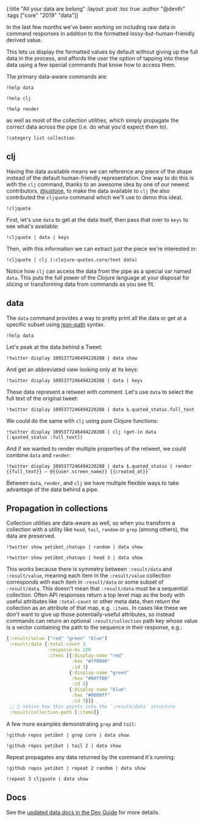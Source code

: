 {:title "All your data are belong"
 :layout :post
 :toc true
 :author "@devth"
 :tags  ["core" "2019" "data"]}

In the last few months we've been working on including raw data in command
responses in addition to the formatted lossy-but-human-friendly derived value.

This lets us display the formatted values by default without giving up the full
data in the process, and affords the user the option of tapping into these data
using a few special commands that know how to access them.

The primary data-aware commands are:

```yetibot
!help data
```

```yetibot
!help clj
```

```yetibot
!help render
```

as well as most of the collection utilities, which simply propagate the correct
data across the pipe (i.e. do what you'd expect them to).

```yetibot
!category list collection
```

## clj

Having the data available means we can reference any piece of the shape instead
of the default human-friendly representation. One way to do this is with the
`clj` command, thanks to an awesome idea by one of our newest contributors,
[@justone](https://github.com/justone), to make the data available to `clj` (he
also contributed the `cljquote` command which we'll use to demo this idea).

```yetibot
!cljquote
```

First, let's use `data` to get at the data itself, then pass that over to `keys`
to see what's available:

```yetibot
!cljquote | data | keys
```

Then, with this information we can extract just the piece we're interested in:


```yetibot
!cljquote | clj (:clojure-quotes.core/text data)
```

Notice how `clj` can access the data from the pipe as a special var named
`data`. This puts the full power of the Clojure language at your disposal for
slicing or transforming data from commands as you see fit.

## data

The `data` command provides a way to pretty print all the data or get at a
specific subset using [json-path](https://goessner.net/articles/JsonPath/)
syntax.

```yetibot
!help data
```

Let's peak at the data behind a Tweet:

```yetibot
!twitter display 1095377246494220288 | data show
```

And get an abbreviated view looking only at its keys:

```yetibot
!twitter display 1095377246494220288 | data | keys
```

These data represent a retweet with comment. Let's use `data` to select the
full text of the original tweet:

```yetibot
!twitter display 1095377246494220288 | data $.quoted_status.full_text
```

We could do the same with `clj` using pure Clojure functions:

```yetibot
!twitter display 1095377246494220288 | clj (get-in data [:quoted_status :full_text])
```

And if we wanted to render multiple properties of the retweet, we could combine
`data` and `render`:

```yetibot
!twitter display 1095377246494220288 | data $.quoted_status | render {{full_text}} – @{{user.screen_name}} {{created_at}}
```

Between `data`, `render`, and `clj` we have multiple flexible ways to take
advantage of the data behind a pipe.

## Propagation in collections

Collection utilities are data-aware as well, so when you transform a collection
with a utility like `head`, `tail`, `random` or `grep` (among others), the data
are preserved.

```yetibot
!twitter show yetibot_chatops | random | data show
```

```yetibot
!twitter show yetibot_chatops | head 3 | data show
```

This works because there is symmetry between `:result/data` and `:result/value`,
meaning each item in the `:result/value` collection corresponds with each item
in `:result/data` or some subset of `:result/data`. This doesn't mean that
`:result/data` must be a sequential collection. Often API responses return a top
level map as the body with useful attributes like `:total-count` or other meta
data, then return the collection as an attribute of that map, e.g. `:items`. In
cases like these we don't want to give up those potentially-useful attributes,
so instead commands can return an optional `:result/collection` path key whose
value is a vector containing the path to the sequence in their response, e.g.:

```clojure
{:result/value ["red" "green" "blue"]
 :result/data {:total-count 3
               :response-ms 228
               :items [{:display-name "red"
                        :hex "#ff0000"
                        :id 1}
                       {:display-name "green"
                        :hex "#00ff00"
                        :id 2}
                       {:display-name "blue"
                        :hex "#0000ff"
                        :id 3}]}
 ;; 👀 notice how this points into the `:result/data` structure
 :result/collection-path [:items]}
```

A few more examples demonstrating `grep` and `tail`:

```yetibot
!github repos yetibot | grep core | data show
```

```yetibot
!github repos yetibot | tail 2 | data show
```

Repeat propagates any data returned by the command it's running:

```yetibot
!github repos yetibot | repeat 2 random | data show
```

```yetibot
!repeat 3 cljquote | data show
```

## Docs

See the [updated data docs in the Dev Guide](http://localhost:4040/dev-guide#data_across_pipes)
for more details.
